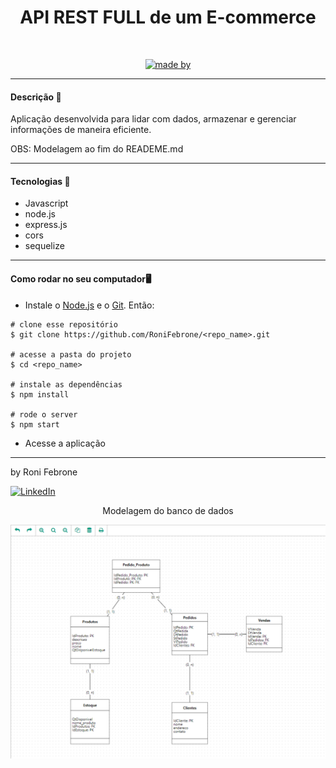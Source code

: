  <div align="center">
	<h1>API REST FULL de um E-commerce</h1>
	<br>
	<p align="center">
		<a href="https://www.linkedin.com/in/roni-febrone-97b007275/">
		  <img alt="made by" src="https://img.shields.io/badge/made%20by-Roni%20Febrone-blue">
		</a>
	</p>
</div>

<hr>


<h4>Descrição 📄</h4>

Aplicação desenvolvida para lidar com dados, armazenar e gerenciar informações de maneira eficiente.

OBS: Modelagem ao fim do READEME.md

<hr>

<h4>Tecnologias 🚀</h4>

- Javascript
- node.js
- express.js
- cors
- sequelize

<hr>

<h4>Como rodar no seu computador🖥️</h4>

- Instale o [Node.js](https://nodejs.org/en/download/) e o [Git](https://git-scm.com/book/en/v2/Getting-Started-Installing-Git). Então:

```
# clone esse repositório
$ git clone https://github.com/RoniFebrone/<repo_name>.git

# acesse a pasta do projeto
$ cd <repo_name>

# instale as dependências
$ npm install

# rode o server
$ npm start

```
- Acesse a aplicação

<hr>

by Roni Febrone<br>
<div>
	<a href="https://www.linkedin.com/in/roni-febrone-97b007275/"> 
		<img width="32px" src="https://media.licdn.com/dms/image/D4E03AQF9iWma3W3jBQ/profile-displayphoto-shrink_800_800/0/1710366878152?e=1719446400&v=beta&t=1SlHD8NVc7FLLRHqWy8Edp8oueINyk1VBk1m9xy1aQU" alt="LinkedIn">
	</a>
</div>
<div align="center"> 
	<p> Modelagem do banco de dados </p>
    <img width="720px"src="./img/DB/ModelagemDB.svg" alt="modelagemDB">
</div>
